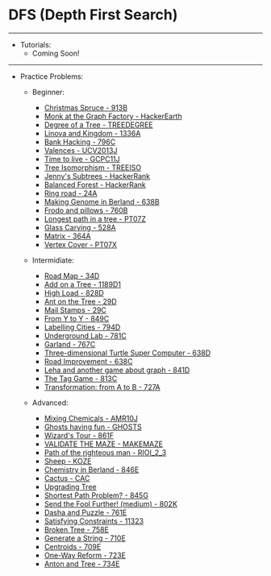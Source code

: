 # DFS (Depth First Search)
_______________________________________________________________________________________________________________________________________________________________________
- Tutorials:
    + Coming Soon!
_______________________________________________________________________________________________________________________________________________________________________
- Practice Problems:
  - Beginner:
    + [Christmas Spruce - 913B](https://codeforces.com/contest/913/problem/B)
    + [Monk at the Graph Factory - HackerEarth](https://hackerearth.com/practice/algorithms/graphs/graph-representation/practice-problems/algorithm/monk-at-the-graph-factory)
    + [Degree of a Tree - TREEDEGREE](https://spoj.com/problems/TREEDEGREE/)
    + [Linova and Kingdom - 1336A](https://codeforces.com/problemset/problem/1336/A)
    + [Bank Hacking - 796C](https://codeforces.com/contest/796/problem/C)
    + [Valences - UCV2013J](https://spoj.com/problems/UCV2013J/)
    + [Time to live - GCPC11J](https://spoj.com/problems/GCPC11J/)
    + [Tree Isomorphism - TREEISO](https://spoj.com/problems/TREEISO/)
    + [Jenny's Subtrees - HackerRank](https://hackerrank.com/challenges/jenny-subtrees/problem)
    + [Balanced Forest - HackerRank](https://hackerrank.com/challenges/balanced-forest/problem)
    + [Ring road - 24A](http://codeforces.com/contest/24/problem/A)
    + [Making Genome in Berland - 638B](http://codeforces.com/contest/638/problem/B)
    + [Frodo and pillows - 760B](http://codeforces.com/contest/760/problem/B)
    + [Longest path in a tree - PT07Z](spoj.com/problems/PT07Z/fbclid=IwAR0BTrqsmwijTacKUHxUumgcXF1NR7aq1ms41hsEXO2XrPp6WGOslyIQqCs)
    + [Glass Carving - 528A](https://codeforces.com/contest/528/problem/A)
    + [Matrix - 364A](https://codeforces.com/contest/364/problem/A)
    + [Vertex Cover - PT07X](https://www.spoj.com/problems/PT07X/fbclid=IwAR23bdOeU8vyASJRZOZIdU4jGTtSZbo2Q5-b30kvLlypfeHkRuJhiA2P7Lk)
  
  - Intermidiate:
    + [Road Map - 34D](https://codeforces.com/contest/34/problem/D)
    + [Add on a Tree - 1189D1](https://codeforces.com/contest/1189/problem/D1)
    + [High Load - 828D](https://codeforces.com/contest/828/problem/D)
    + [Ant on the Tree - 29D](http://codeforces.com/contest/29/problem/D)
    + [Mail Stamps - 29C](http://codeforces.com/contest/29/problem/C)
    + [From Y to Y - 849C](http://codeforces.com/contest/849/problem/C)
    + [Labelling Cities - 794D](http://codeforces.com/contest/794/problem/D)
    + [Underground Lab - 781C](http://codeforces.com/contest/781/problem/C)
    + [Garland - 767C](http://codeforces.com/contest/767/problem/C)
    + [Three-dimensional Turtle Super Computer - 638D](http://codeforces.com/contest/638/problem/D)
    + [Road Improvement - 638C](http://codeforces.com/contest/638/problem/C)
    + [Leha and another game about graph - 841D](http://codeforces.com/contest/841/problem/D)
    + [The Tag Game - 813C](http://codeforces.com/contest/813/problem/C) 
    + [Transformation: from A to B - 727A](http://codeforces.com/contest/727/problem/A) 
    
  - Advanced:
    + [Mixing Chemicals - AMR10J](http://www.spoj.com/problems/AMR10J/)
    + [Ghosts having fun - GHOSTS](http://www.spoj.com/problems/GHOSTS/)
    + [Wizard's Tour - 861F](http://codeforces.com/contest/861/problem/F)
    + [VALIDATE THE MAZE - MAKEMAZE](http://www.spoj.com/problems/MAKEMAZE/)
    + [Path of the righteous man - RIOI_2_3](http://www.spoj.com/problems/RIOI_2_3/)
    + [Sheep - KOZE](http://www.spoj.com/problems/KOZE/)
    + [Chemistry in Berland - 846E](http://codeforces.com/contest/846/problem/E)
    + [Cactus - CAC](http://www.spoj.com/problems/CAC/)
    + [Upgrading Tree](http://codeforces.com/contest/844/problem/E)
    + [Shortest Path Problem? - 845G](http://codeforces.com/contest/845/problem/G)
    + [Send the Fool Further! (medium) - 802K](http://codeforces.com/contest/802/problem/K) 
    + [Dasha and Puzzle - 761E](http://codeforces.com/contest/761/problem/E)
    + [Satisfying Constraints - 11323](https://onlinejudge.org/index.php?option=com_onlinejudge&Itemid=8&page=show_problem&problem=2298)
    + [Broken Tree - 758E](http://codeforces.com/contest/758/problem/E)
    + [Generate a String - 710E](http://codeforces.com/contest/710/problem/E)
    + [Centroids - 709E](http://codeforces.com/contest/709/problem/E)
    + [One-Way Reform - 723E](http://codeforces.com/contest/723/problem/E)
    + [Anton and Tree - 734E](http://codeforces.com/contest/734/problem/E)
